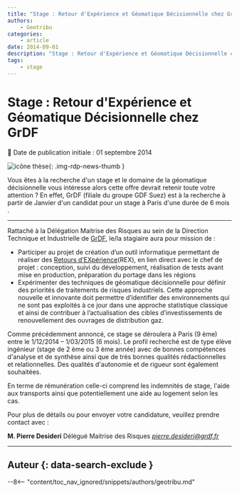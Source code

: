 ```yaml
---
title: "Stage : Retour d'Expérience et Géomatique Décisionnelle chez GrDF"
authors:
    - Geotribu
categories:
    - article
date: 2014-09-01
description: "Stage : Retour d'Expérience et Géomatique Décisionnelle chez GrDF"
tags:
    - stage
---
```


# Stage : Retour d'Expérience et Géomatique Décisionnelle chez GrDF

:calendar: Date de publication initiale : 01 septembre 2014

![icône thèse](https://cdn.geotribu.fr/img/logos-icones/divers/these.png "icône thèse"){: .img-rdp-news-thumb }

Vous êtes à la recherche d'un stage et le domaine de la géomatique décisionnelle vous intéresse alors cette offre devrait retenir toute votre attention ? En effet, GrDF (filiale du groupe GDF Suez) est à la recherche à partir de Janvier d'un candidat pour un stage à Paris d'une durée de 6 mois .

----

Rattaché à la Délégation Maitrise des Risques au sein de la Direction Technique et Industrielle de [GrDF](http://www.grdf.fr/), le/la stagiaire aura pour mission de :

- Participer au projet de création d’un outil informatique permettant de réaliser des [Retours d’EXpérience](https://fr.wikipedia.org/wiki/Retour_d%27exp%C3%A9rience)(REX), en lien direct avec le chef de projet : conception, suivi du développement, réalisation de tests avant mise en production, préparation du portage dans les régions
- Expérimenter des techniques de géomatique décisionnelle pour définir des priorités de traitements de risques industriels. Cette approche nouvelle et innovante doit permettre d’identifier des environnements qui ne sont pas exploités à ce jour dans une approche statistique classique et ainsi de contribuer à l’actualisation des cibles d’investissements de renouvellement des ouvrages de distribution gaz.

Comme précédemment annoncé, ce stage se déroulera à Paris (9 ème) entre le 1/12/2014 – 1/03/2015 (6 mois). Le profil recherché est de type élève ingénieur (stage de 2 ème ou 3 ème année) avec de bonnes compétences d'analyse et de synthèse ainsi que de très bonnes qualités rédactionnelles et relationnelles. Des qualités d'autonomie et de rigueur sont également souhaitées.

En terme de rémunération celle-ci comprend les indemnités de stage, l'aide aux transports ainsi que potentiellement une aide au logement selon les cas.

Pour plus de détails ou pour envoyer votre candidature, veuillez prendre contact avec :

**M. Pierre Desideri**
Délégué Maitrise des Risques
*[pierre.desideri@grdf.fr](mailto:pierre.desideri@grdf.fr)*

----

## Auteur {: data-search-exclude }

--8<-- "content/toc_nav_ignored/snippets/authors/geotribu.md"
